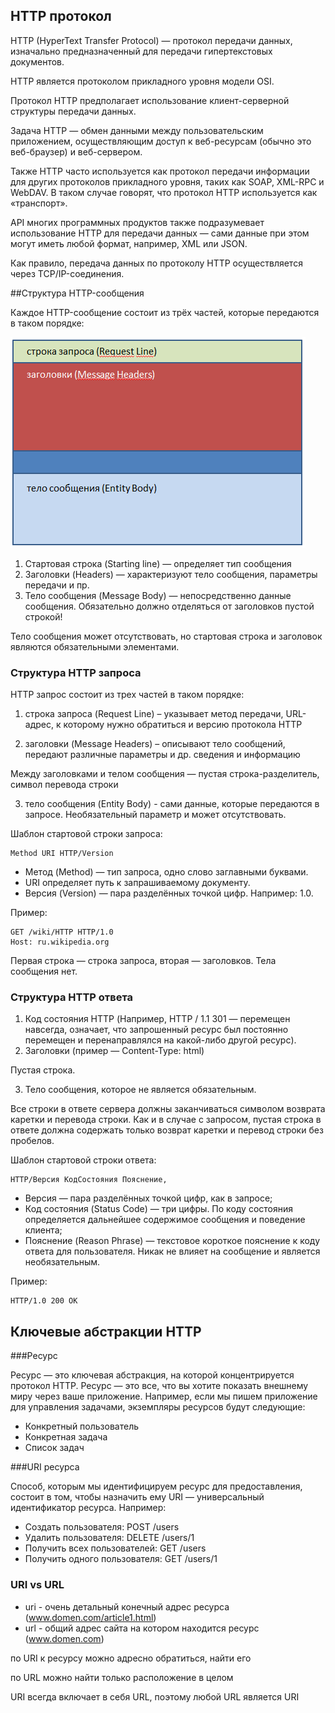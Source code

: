 ## HTTP протокол

HTTP (HyperText Transfer Protocol) — протокол передачи данных, изначально предназначенный для 
передачи гипертекстовых документов.

HTTP является протоколом прикладного уровня модели OSI.

Протокол HTTP предполагает использование клиент-серверной структуры передачи данных. 

Задача HTTP — обмен данными между пользовательским приложением, осуществляющим доступ к 
веб-ресурсам (обычно это веб-браузер) и веб-сервером.

Также HTTP часто используется как протокол передачи информации для других протоколов прикладного уровня, таких как SOAP, XML-RPC и WebDAV. В таком случае говорят, что протокол HTTP используется как «транспорт».

API многих программных продуктов также подразумевает использование HTTP для передачи данных — сами данные при этом могут иметь любой формат, например, XML или JSON.

Как правило, передача данных по протоколу HTTP осуществляется через TCP/IP-соединения.

##Структура HTTP-сообщения

Каждое HTTP-сообщение состоит из трёх частей, которые передаются в таком порядке:

![HTTP structure](https://github.com/nimestel/auto-qa-tech-interview/blob/master/screenshots/http_structure.png 
"Структура HTTP сообщения")

1. Стартовая строка (Starting line) — определяет тип сообщения
2. Заголовки (Headers) — характеризуют тело сообщения, параметры передачи и пр.
3. Тело сообщения (Message Body) — непосредственно данные сообщения. Обязательно должно 
   отделяться от заголовков пустой строкой!

Тело сообщения может отсутствовать, но стартовая строка и заголовок являются обязательными элементами. 

### Структура HTTP запроса

HTTP запрос состоит из трех частей в таком порядке:
1. строка запроса (Request Line) – указывает метод передачи, URL-адрес, к которому нужно обратиться и версию протокола HTTP

2. заголовки (Message Headers) – описывают тело сообщений, передают различные параметры и др. сведения и информацию

Между заголовками и телом сообщения — пустая строка-разделитель, символ перевода строки

3. тело сообщения (Entity Body) - сами данные, которые передаются в запросе. Необязательный 
   параметр и может отсутствовать.

Шаблон стартовой строки запроса:
```
Method URI HTTP/Version
```
- Метод (Method) — тип запроса, одно слово заглавными буквами. 
- URI определяет путь к запрашиваемому документу.
- Версия (Version) — пара разделённых точкой цифр. Например: 1.0.
  
Пример:
```
GET /wiki/HTTP HTTP/1.0
Host: ru.wikipedia.org
```
Первая строка — строка запроса, вторая — заголовков. Тела сообщения нет.

### Структура HTTP ответа

1. Код состояния HTTP (Например, HTTP / 1.1 301 — перемещен навсегда, означает, что 
   запрошенный 
ресурс был постоянно перемещен и перенаправлялся на какой-либо другой ресурс).
2. Заголовки (пример — Content-Type: html)

Пустая строка.

3. Тело сообщения, которое не является обязательным.

Все строки в ответе сервера должны заканчиваться символом возврата каретки и перевода строки. Как и в случае с запросом, пустая строка в ответе должна содержать только возврат каретки и перевод строки без пробелов.

Шаблон стартовой строки ответа:
```
HTTP/Версия КодСостояния Пояснение, 
```

- Версия — пара разделённых точкой цифр, как в запросе;
- Код состояния (Status Code) — три цифры. По коду состояния определяется дальнейшее 
  содержимое сообщения и поведение клиента;
- Пояснение (Reason Phrase) — текстовое короткое пояснение к коду ответа для пользователя. 
  Никак не влияет на сообщение и является необязательным.
  
Пример:
```
HTTP/1.0 200 OK
```


## Ключевые абстракции HTTP

###Ресурс

Ресурс — это ключевая абстракция, на которой концентрируется протокол HTTP. Ресурс — это все, что вы хотите показать внешнему миру через ваше приложение. Например, если мы пишем приложение для управления задачами, экземпляры ресурсов будут следующие:

- Конкретный пользователь
- Конкретная задача
- Список задач

###URI ресурса

Способ, которым мы идентифицируем ресурс для предоставления, состоит в том, чтобы назначить ему URI — универсальный идентификатор ресурса. Например:

- Создать пользователя: POST /users
- Удалить пользователя: DELETE /users/1
- Получить всех пользователей: GET /users
- Получить одного пользователя: GET /users/1

### URI vs URL

- uri - очень детальный конечный адрес ресурса (www.domen.com/article1.html)
- url - общий адрес сайта на котором находится ресурс (www.domen.com)

по URI к ресурсу можно адресно обратиться, найти его

по URL можно найти только расположение в целом

URI всегда включает в себя URL, поэтому любой URL является URI
